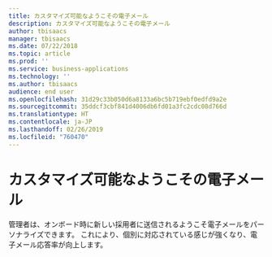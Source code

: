 ```yaml
---
title: カスタマイズ可能なようこその電子メール
description: カスタマイズ可能なようこその電子メール
author: tbisaacs
manager: tbisaacs
ms.date: 07/22/2018
ms.topic: article
ms.prod: ''
ms.service: business-applications
ms.technology: ''
ms.author: tbisaacs
audience: end user
ms.openlocfilehash: 31d29c33b050d6a8133a6bc5b719ebf0edfd9a2e
ms.sourcegitcommit: 35ddcf3cbf841d4006db6fd01a3fc2cdc08d766d
ms.translationtype: HT
ms.contentlocale: ja-JP
ms.lasthandoff: 02/26/2019
ms.locfileid: "760470"
---
```

#  <a name="customizable-welcome-emails"></a>カスタマイズ可能なようこその電子メール





管理者は、オンボード時に新しい採用者に送信されるようこそ電子メールをパーソナライズできます。 これにより、個別に対応されている感じが強くなり、電子メール応答率が向上します。
